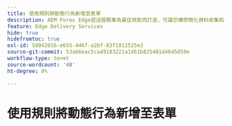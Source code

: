 ```yaml
---
title: 使用規則將動態行為新增至表單
description: AEM Forms Edge遞送服務專為最佳效能而打造，可讓您構想簡化資料收集和使用者參與的未來。 使用規則將動態行為新增至表單
feature: Edge Delivery Services
hide: true
hidefromtoc: true
exl-id: 58042016-e655-446f-a2bf-83f1811525e3
source-git-commit: 53a66eac5ca49183221a1d61b825401d4645859e
workflow-type: tm+mt
source-wordcount: '48'
ht-degree: 0%

---
```


# 使用規則將動態行為新增至表單
